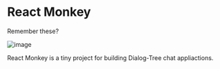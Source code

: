 #  React Monkey
Remember these?

![image](https://cloud.githubusercontent.com/assets/2289769/24321036/9862120a-1153-11e7-85d8-2cd1c8c1dab2.png)

React Monkey is a tiny project for building Dialog-Tree chat appliactions.

